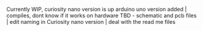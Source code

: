 Currently WIP, curiosity nano version is up
arduino uno version added | compiles, dont know if it works on hardware
TBD - schematic and pcb files | edit naming in Curiosity nano version | deal with the read me files
